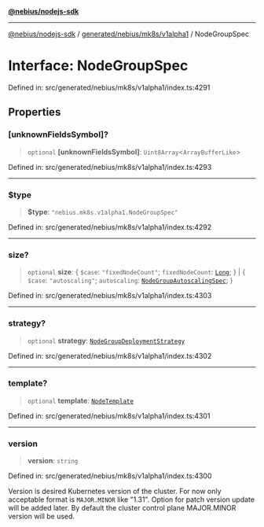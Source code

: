 [**@nebius/nodejs-sdk**](../../../../../README.md)

***

[@nebius/nodejs-sdk](../../../../../README.md) / [generated/nebius/mk8s/v1alpha1](../README.md) / NodeGroupSpec

# Interface: NodeGroupSpec

Defined in: src/generated/nebius/mk8s/v1alpha1/index.ts:4291

## Properties

### \[unknownFieldsSymbol\]?

> `optional` **\[unknownFieldsSymbol\]**: `Uint8Array`\<`ArrayBufferLike`\>

Defined in: src/generated/nebius/mk8s/v1alpha1/index.ts:4293

***

### $type

> **$type**: `"nebius.mk8s.v1alpha1.NodeGroupSpec"`

Defined in: src/generated/nebius/mk8s/v1alpha1/index.ts:4292

***

### size?

> `optional` **size**: \{ `$case`: `"fixedNodeCount"`; `fixedNodeCount`: [`Long`](../../../../../runtime/protos/core/classes/Long.md); \} \| \{ `$case`: `"autoscaling"`; `autoscaling`: [`NodeGroupAutoscalingSpec`](NodeGroupAutoscalingSpec.md); \}

Defined in: src/generated/nebius/mk8s/v1alpha1/index.ts:4303

***

### strategy?

> `optional` **strategy**: [`NodeGroupDeploymentStrategy`](NodeGroupDeploymentStrategy.md)

Defined in: src/generated/nebius/mk8s/v1alpha1/index.ts:4302

***

### template?

> `optional` **template**: [`NodeTemplate`](NodeTemplate.md)

Defined in: src/generated/nebius/mk8s/v1alpha1/index.ts:4301

***

### version

> **version**: `string`

Defined in: src/generated/nebius/mk8s/v1alpha1/index.ts:4300

Version is desired Kubernetes version of the cluster. For now only acceptable format is
 `MAJOR.MINOR` like "1.31". Option for patch version update will be added later.
 By default the cluster control plane MAJOR.MINOR version will be used.
